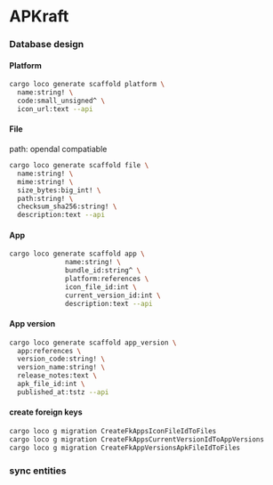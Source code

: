 # APKraft

### Database design

#### Platform

```sh
cargo loco generate scaffold platform \
  name:string! \
  code:small_unsigned^ \
  icon_url:text --api
```

#### File

path: opendal compatiable

```sh
cargo loco generate scaffold file \
  name:string! \
  mime:string! \
  size_bytes:big_int! \
  path:string! \
  checksum_sha256:string! \
  description:text --api
```

#### App

```sh
cargo loco generate scaffold app \
              name:string! \
              bundle_id:string^ \
              platform:references \
              icon_file_id:int \
              current_version_id:int \
              description:text --api
```

#### App version

```sh
cargo loco generate scaffold app_version \
  app:references \
  version_code:string! \
  version_name:string! \
  release_notes:text \
  apk_file_id:int \
  published_at:tstz --api
```


#### create foreign keys

```sh
cargo loco g migration CreateFkAppsIconFileIdToFiles
cargo loco g migration CreateFkAppsCurrentVersionIdToAppVersions
cargo loco g migration CreateFkAppVersionsApkFileIdToFiles
```

### sync entities
